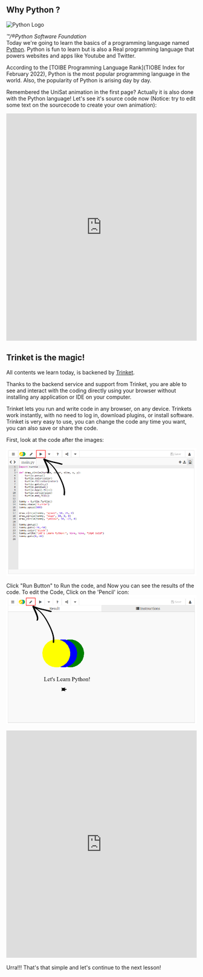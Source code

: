 ## Why Python ?

![Python Logo](https://upload.wikimedia.org/wikipedia/commons/thumb/f/f8/Python_logo_and_wordmark.svg/1024px-Python_logo_and_wordmark.svg.png)

_™/®Python Software Foundation_  
Today we're going to learn the basics of a programming language named [Python](https://python.org/). Python is fun to learn but is also a Real programming language that powers websites and apps like Youtube and Twitter.

According to the [TOIBE Programming Language Rank](TIOBE Index for February 2022), Python is the most popular programming language in the world. Also, the popularity of Python is arising day by day. 

Remembered the UniSat animation in the first page? Actually it is also done with the Python language! Let's see it's source code now (Notice: try to edit some text on the sourcecode to create your own animation):

<iframe src="https://trinket.io/embed/python/17c8b6e2b9?start=result" width="100%" height="600" frameborder="0" marginwidth="0" marginheight="0" allowfullscreen></iframe>


## Trinket is the magic!
All contents we learn today, is backened by [Trinket](https://trinket.io/our-story). 

Thanks to the backend service and support from Trinket, you are able to see and interact with the coding directly using your browser without installing any application or IDE on your computer. 

Trinket lets you run and write code in any browser, on any device.
Trinkets work instantly, with no need to log in, download plugins, or install software. 
Trinket is very easy to use, you can change the code any time you want, you can also save or share the code.

First, look at the code after the images:

![](https://raw.githubusercontent.com/azataiot/images/master/PicGo/run-code.png)

Click "Run Button" to Run the code, and Now you can see the results of the code. To edit the Code, Click on the 'Pencil' icon:
![](https://raw.githubusercontent.com/azataiot/images/master/PicGo/edit-code.png)

<iframe src="https://trinket.io/embed/python/8c20f386eb?toggleCode=true" width="100%" height="600" frameborder="0" marginwidth="0" marginheight="0" allowfullscreen></iframe>

Urra!!! That's that simple and let's continue to the next lesson!